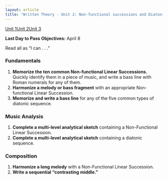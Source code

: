 ```yaml
---
layout: article
title: "Written Theory - Unit 2: Non-functional successions and Diatonic Sequences"
---
```


<a href="/mus106/wt-unit1" class="btn-info">Unit 1</a><a href="/mus106/wt-unit2" class="btn-info">Unit 2</a><a href="/mus106/wt-unit3" class="btn-info">Unit 3</a>

**Last Day to Pass Objectives:** April 8

Read all as “I can . . .”

### Fundamentals 
1. **Memorize the ten common Non-functional Linear Successions.** Quickly identify them in a piece of music, and write a bass line with Roman numerals for any of them.
2. **Harmonize a melody or bass fragment** with an appropriate Non-functional Linear Succession.
3. **Memorize and write a bass line** for any of the five common types of diatonic sequence.

### Music Analysis
1. **Complete a multi-level analytical sketch** containing a Non-Functional Linear Succession. 
2. **Complete a multi-level analytical sketch** containing a diatonic sequence.

### Composition
1. **Harmonize a long melody** with a Non-Functional Linear Succession.
2. **Write a sequential “contrasting middle.”** 